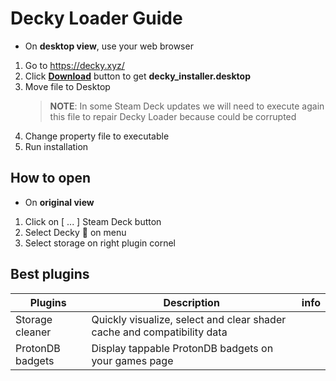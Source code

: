 # Decky Loader Guide

* On **desktop view**, use your web browser

1. Go to https://decky.xyz/
2. Click **[Download](https://decky.xyz/download)** button to get **decky_installer.desktop**
3. Move file to Desktop
   > **NOTE**: In some Steam Deck updates we will need to execute again this file to repair Decky Loader because could be corrupted
4. Change property file to executable
5. Run installation

## How to open

* On **original view**

1. Click on [ ... ] Steam Deck button
2. Select Decky 🔌 on menu
3. Select storage on right plugin cornel

## Best plugins
| Plugins          | Description                                                             | info |
|------------------|-------------------------------------------------------------------------| ---- |
| Storage cleaner  | Quickly visualize, select and clear shader cache and compatibility data |      |
| ProtonDB badgets | Display tappable ProtonDB badgets on your games page                    |      |
